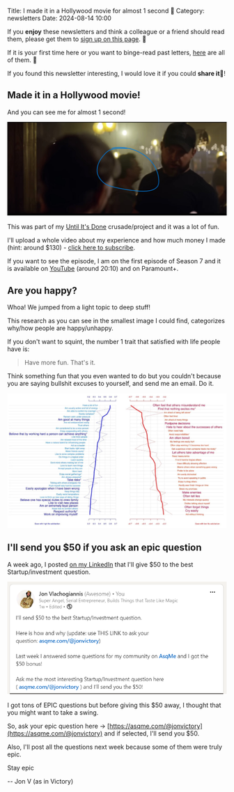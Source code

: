 Title: I made it in a Hollywood movie for almost 1 second 🎥
Category: newsletters
Date: 2024-08-14 10:00

If you **enjoy** these newsletters and think a colleague or a friend should read them, please get them to [sign up on this page](https://jon.io/). 📝

If it is your first time here or you want to binge-read past letters, [here](https://jon.io/category/newsletters) are all of them. 📰

If you found this newsletter interesting, I would love it if you could **share it**🔗!

## Made it in a Hollywood movie! 

And you can see me for almost 1 second! 

![](/images/sealteam.jpg)

This was part of my [Until It's Done](/my-13-year-project-until-it-is-done) crusade/project and it was a lot of fun. 

I'll upload a whole video about my experience and how much money I made (hint: around $130) - [click here to subscribe](https://jon.io/youtube). 


If you want to see the episode, I am on the first episode of Season 7 and it is available on [YouTube](https://www.youtube.com/watch?v=pzOnjM3A4LI&t=1213s) (around 20:10) and on Paramount+.


## Are you happy?

Whoa! We jumped from a light topic to deep stuff!

This research as you can see in the smallest image I could find, categorizes why/how people are happy/unhappy.

If you don't want to squint, the number 1 trait that satisfied with life people have is:

> Have more fun. That's it.

Think something fun that you even wanted to do but you couldn't because you are saying bullshit excuses to yourself, and send me an email. Do it.

![](/images/areyouhappy.png)

## I'll send you $50 if you ask an epic question

A week ago, I posted [on my LinkedIn](https://www.linkedin.com/posts/johnvlachoyiannis_ill-send-50-to-the-best-startupinvestment-activity-7226338219632603136-faO9?utm_source=share&utm_medium=member_desktop) that I'll give $50 to the best Startup/investment question.

![](/images/50.png)

I got tons of EPIC questions but before giving this $50 away, I thought that you might want to take a swing. 


So, ask your epic question here -> [https://asqme.com/@jonvictory](https://asqme.com/@jonvictory) and if selected, I'll send you $50. 

Also, I'll post all the questions next week because some of them were truly epic.

Stay epic

-- Jon V (as in Victory)